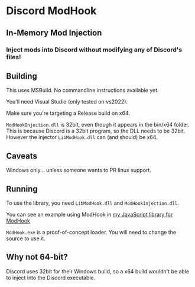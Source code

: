 # Discord ModHook

## In-Memory Mod Injection

### Inject mods into Discord without modifying any of Discord's files!

## Building

This uses MSBuild. No commandline instructions available yet.

You'll need Visual Studio (only tested on vs2022).

Make sure you're targeting a Release build on x64.

`ModHookInjection.dll` is 32bit, even though it appears in the bin/x64 folder.
This is because Discord is a 32bit program, so the DLL needs to be 32bit.
However the injector `LibModHook.dll` can (and should) be x64.

## Caveats

Windows only... unless someone wants to PR linux support.

## Running

To use the library, you need `LibModHook.dll` and `ModHookInjection.dll`.

You can see an example using ModHook in [my JavaScript library for ModHook](https://github.com/MeguminSama/Discord-Modhook-JS)

`ModHook.exe` is a proof-of-concept loader. You will need to change the source to use it.

## Why not 64-bit?

Discord uses 32bit for their Windows build, so a x64 build wouldn't be able to inject into the Discord executable.
